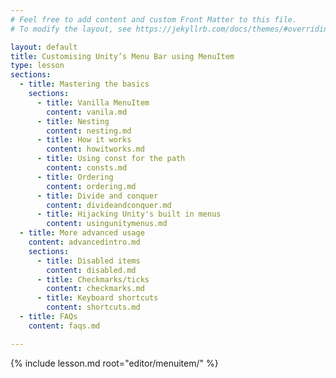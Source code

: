 ```yaml
---
# Feel free to add content and custom Front Matter to this file.
# To modify the layout, see https://jekyllrb.com/docs/themes/#overriding-theme-defaults

layout: default
title: Customising Unity’s Menu Bar using MenuItem
type: lesson
sections:
  - title: Mastering the basics
    sections:
      - title: Vanilla MenuItem
        content: vanila.md
      - title: Nesting
        content: nesting.md
      - title: How it works
        content: howitworks.md
      - title: Using const for the path
        content: consts.md
      - title: Ordering
        content: ordering.md
      - title: Divide and conquer
        content: divideandconquer.md
      - title: Hijacking Unity's built in menus
        content: usingunitymenus.md
  - title: More advanced usage
    content: advancedintro.md
    sections:
      - title: Disabled items
        content: disabled.md
      - title: Checkmarks/ticks
        content: checkmarks.md
      - title: Keyboard shortcuts
        content: shortcuts.md
  - title: FAQs
    content: faqs.md

---
```


{% include lesson.md root="editor/menuitem/" %}